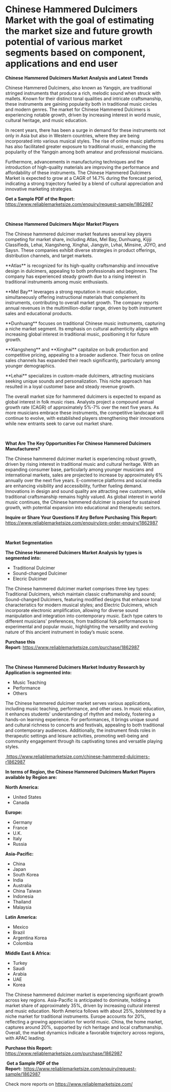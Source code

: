 <p><h1>Chinese Hammered Dulcimers Market with the goal of estimating the market size and future growth potential of various market segments based on component, applications and end user</h1></p><p><strong>Chinese Hammered Dulcimers Market Analysis and Latest Trends</strong></p>
<p><p>Chinese Hammered Dulcimers, also known as Yangqin, are traditional stringed instruments that produce a rich, melodic sound when struck with mallets. Known for their distinct tonal qualities and intricate craftsmanship, these instruments are gaining popularity both in traditional music circles and modern genres. The market for Chinese Hammered Dulcimers is experiencing notable growth, driven by increasing interest in world music, cultural heritage, and music education. </p><p>In recent years, there has been a surge in demand for these instruments not only in Asia but also in Western countries, where they are being incorporated into various musical styles. The rise of online music platforms has also facilitated greater exposure to traditional music, enhancing the popularity of the Yangqin among both amateur and professional musicians. </p><p>Furthermore, advancements in manufacturing techniques and the introduction of high-quality materials are improving the performance and affordability of these instruments. The Chinese Hammered Dulcimers Market is expected to grow at a CAGR of 14.7% during the forecast period, indicating a strong trajectory fueled by a blend of cultural appreciation and innovative marketing strategies.</p></p>
<p><strong>Get a Sample PDF of the Report:&nbsp;</strong> <a href="https://www.reliablemarketsize.com/enquiry/request-sample/1862987?utm_campaign=2528&utm_medium=2&utm_source=Github&utm_content=ia&utm_term=05042025&utm_id=chinese-hammered-dulcimers">https://www.reliablemarketsize.com/enquiry/request-sample/1862987</a></p>
<p>&nbsp;</p>
<p><strong>Chinese Hammered Dulcimers Major Market Players</strong></p>
<p><p>The Chinese hammered dulcimer market features several key players competing for market share, including Atlas, Mel Bay, Dunhuang, Kijiji Classifieds, Lehai, Xiangsheng, Xinghai, Jiangyin, Lvhai, Minsine, JOYO, and Saysn. These companies exhibit diverse strategies in product offerings, distribution channels, and target markets.</p><p>**Atlas** is recognized for its high-quality craftsmanship and innovative design in dulcimers, appealing to both professionals and beginners. The company has experienced steady growth due to a rising interest in traditional instruments among music enthusiasts. </p><p>**Mel Bay** leverages a strong reputation in music education, simultaneously offering instructional materials that complement its instruments, contributing to overall market growth. The company reports annual revenues in the multimillion-dollar range, driven by both instrument sales and educational products.</p><p>**Dunhuang** focuses on traditional Chinese music instruments, capturing a niche market segment. Its emphasis on cultural authenticity aligns with increasing global interest in traditional music, positioning it for future growth.</p><p>**Xiangsheng** and **Xinghai** capitalize on bulk production and competitive pricing, appealing to a broader audience. Their focus on online sales channels has expanded their reach significantly, particularly among younger demographics.</p><p>**Lehai** specializes in custom-made dulcimers, attracting musicians seeking unique sounds and personalization. This niche approach has resulted in a loyal customer base and steady revenue growth.</p><p>The overall market size for hammered dulcimers is expected to expand as global interest in folk music rises. Analysts project a compound annual growth rate (CAGR) of approximately 5%-7% over the next five years. As more musicians embrace these instruments, the competitive landscape will continue to evolve, with established players strengthening their innovations while new entrants seek to carve out market share.</p></p>
<p>&nbsp;</p>
<p><strong>What Are The Key Opportunities For Chinese Hammered Dulcimers Manufacturers?</strong></p>
<p><p>The Chinese hammered dulcimer market is experiencing robust growth, driven by rising interest in traditional music and cultural heritage. With an expanding consumer base, particularly among younger musicians and international markets, sales are projected to increase by approximately 6% annually over the next five years. E-commerce platforms and social media are enhancing visibility and accessibility, further fueling demand. Innovations in design and sound quality are attracting new customers, while traditional craftsmanship remains highly valued. As global interest in world music continues, the Chinese hammered dulcimer is poised for sustained growth, with potential expansion into educational and therapeutic sectors.</p></p>
<p><strong>Inquire or Share Your Questions If Any Before Purchasing This Report:</strong> <a href="https://www.reliablemarketsize.com/enquiry/pre-order-enquiry/1862987?utm_campaign=2528&utm_medium=2&utm_source=Github&utm_content=ia&utm_term=05042025&utm_id=chinese-hammered-dulcimers">https://www.reliablemarketsize.com/enquiry/pre-order-enquiry/1862987</a></p>
<p>&nbsp;</p>
<p><strong>Market Segmentation</strong></p>
<p><strong>The Chinese Hammered Dulcimers Market Analysis by types is segmented into:</strong></p>
<p><ul><li>Traditional Dulcimer</li><li>Sound-changed Dulcimer</li><li>Elecric Dulcimer</li></ul></p>
<p><p>The Chinese hammered dulcimer market comprises three key types: Traditional Dulcimers, which maintain classic craftsmanship and sound; Sound-changed Dulcimers, featuring modified designs that enhance tonal characteristics for modern musical styles; and Electric Dulcimers, which incorporate electronic amplification, allowing for diverse sound manipulation and integration into contemporary music. Each type caters to different musicians' preferences, from traditional folk performances to experimental and popular music, highlighting the versatility and evolving nature of this ancient instrument in today’s music scene.</p></p>
<p><strong>Purchase this Report:&nbsp;</strong><a href="https://www.reliablemarketsize.com/purchase/1862987?utm_campaign=2528&utm_medium=2&utm_source=Github&utm_content=ia&utm_term=05042025&utm_id=chinese-hammered-dulcimers">https://www.reliablemarketsize.com/purchase/1862987</a></p>
<p>&nbsp;</p>
<p><strong>The Chinese Hammered Dulcimers Market Industry Research by Application is segmented into:</strong></p>
<p><ul><li>Music Teaching</li><li>Performance</li><li>Others</li></ul></p>
<p><p>The Chinese hammered dulcimer market serves various applications, including music teaching, performance, and other uses. In music education, it enhances students' understanding of rhythm and melody, fostering a hands-on learning experience. For performances, it brings unique sound and cultural richness to concerts and festivals, appealing to both traditional and contemporary audiences. Additionally, the instrument finds roles in therapeutic settings and leisure activities, promoting well-being and community engagement through its captivating tones and versatile playing styles.</p></p>
<p><a href="https://www.reliablemarketsize.com/chinese-hammered-dulcimers-r1862987?utm_campaign=2528&utm_medium=2&utm_source=Github&utm_content=ia&utm_term=05042025&utm_id=chinese-hammered-dulcimers">&nbsp;https://www.reliablemarketsize.com/chinese-hammered-dulcimers-r1862987</a></p>
<p><strong>In terms of Region, the Chinese Hammered Dulcimers Market Players available by Region are:</strong></p>
<p>
    <p> <strong> North America: </strong>
        <ul>
            <li>United States</li>
            <li>Canada</li>
        </ul>
        </p> 
    <p> <strong> Europe: </strong>
        <ul>
            <li>Germany</li>
            <li>France</li>
            <li>U.K.</li>
            <li>Italy</li>
            <li>Russia</li>
        </ul>
        </p> 
    <p> <strong> Asia-Pacific: </strong>
        <ul>
            <li>China</li>
            <li>Japan</li>
            <li>South Korea</li>
            <li>India</li>
            <li>Australia</li>
            <li>China Taiwan</li>
            <li>Indonesia</li>
            <li>Thailand</li>
            <li>Malaysia</li>
        </ul>
        </p> 
    <p> <strong> Latin America: </strong>
        <ul>
            <li>Mexico</li>
            <li>Brazil</li>
            <li>Argentina Korea</li>
            <li>Colombia</li>
        </ul>
        </p> 
    <p> <strong> Middle East & Africa: </strong>
        <ul>
            <li>Turkey</li>
            <li>Saudi</li>
            <li>Arabia</li>
            <li>UAE</li>
            <li>Korea</li>
        </ul>
    </p>
    </p>
<p><p>The Chinese hammered dulcimer market is experiencing significant growth across key regions. Asia-Pacific is anticipated to dominate, holding a market share of approximately 35%, driven by increasing cultural interest and music education. North America follows with about 25%, bolstered by a niche market for traditional instruments. Europe accounts for 20%, reflecting a growing appreciation for world music. China, the home market, captures around 20%, supported by rich heritage and local craftsmanship. Overall, the market dynamics indicate a favorable trajectory across regions, with APAC leading.</p></p>
<p><strong>Purchase this Report: </strong><a href="https://www.reliablemarketsize.com/purchase/1862987?utm_campaign=2528&utm_medium=2&utm_source=Github&utm_content=ia&utm_term=05042025&utm_id=chinese-hammered-dulcimers">https://www.reliablemarketsize.com/purchase/1862987</a></p>
<p>&nbsp;<strong>Get a Sample PDF of the Report:&nbsp;&nbsp;</strong><a href="https://www.reliablemarketsize.com/enquiry/request-sample/1862987?utm_campaign=2528&utm_medium=2&utm_source=Github&utm_content=ia&utm_term=05042025&utm_id=chinese-hammered-dulcimers">https://www.reliablemarketsize.com/enquiry/request-sample/1862987</a></p>
<p><strong></strong></p>
<p>Check more reports on <a href="https://www.reliablemarketsize.com/?utm_campaign=2528&utm_medium=2&utm_source=Github&utm_content=ia&utm_term=05042025&utm_id=chinese-hammered-dulcimers">https://www.reliablemarketsize.com/</a></p>